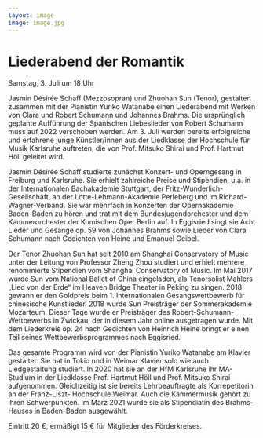 ```yaml
---
layout: image
image: image.jpg
---
```


# Liederabend der Romantik

Samstag, 3. Juli um 18 Uhr
  
Jasmin Désirée Schaff (Mezzosopran) und Zhuohan Sun (Tenor), gestalten zusammen mit der Pianistin Yuriko Watanabe einen Liederabend mit Werken von Clara und Robert Schumann und Johannes Brahms. Die ursprünglich geplante Aufführung der Spanischen Liebeslieder von Robert Schumann muss auf 2022 verschoben werden. Am 3. Juli werden bereits erfolgreiche und erfahrene junge Künstler/innen aus der Liedklasse der Hochschule für Musik Karlsruhe auftreten, die von Prof. Mitsuko Shirai und Prof. Hartmut Höll geleitet wird.

                    
Jasmin Désirée Schaff studierte zunächst Konzert- und Operngesang in Freiburg und Karlsruhe. Sie erhielt zahlreiche Preise und Stipendien, u.a. in der Internationalen Bachakademie Stuttgart, der Fritz-Wunderlich-Gesellschaft, an der Lotte-Lehmann-Akademie Perleberg und im Richard-Wagner-Verband. Sie war mehrfach in Konzerten der Opernakademie Baden-Baden zu hören und trat mit dem Bundesjugendorchester und dem Kammerorchester der Komischen Oper Berlin auf. In Eggisried singt sie Acht Lieder und Gesänge op. 59 von Johannes Brahms sowie Lieder von Clara Schumann nach Gedichten von Heine und Emanuel Geibel. 
  
Der Tenor Zhuohan Sun hat seit 2010 am Shanghai Conservatory of Music unter der Leitung von Professor Zheng Zhou studiert und erhielt mehrere renommierte Stipendien vom Shanghai Conservatory of Music. Im Mai 2017 wurde Sun vom National Ballet of China eingeladen, als Tenorsolist Mahlers „Lied von der Erde“ im Heaven Bridge Theater in Peking zu singen. 2018 gewann er den Goldpreis beim 1. Internationalen Gesangswettbewerb für chinesische Kunstlieder. 2018 wurde Sun Preisträger der Sommerakademie Mozarteum. Dieser Tage wurde er Preisträger des Robert-Schumann-Wettbewerbs in Zwickau, der in diesem Jahr online ausgetragen wurde. Mit dem Liederkreis op. 24 nach Gedichten von Heinrich Heine bringt er einen Teil seines Wettbewerbsprogrammes nach Eggisried.  
  
Das gesamte Programm wird von der Pianistin Yuriko Watanabe am Klavier gestaltet. Sie hat in Tokio und in Weimar Klavier solo wie auch Liedgestaltung studiert. In 2020 hat sie an der HfM Karlsruhe ihr MA-Studium in der Liedklasse Prof. Hartmut Höll und Prof. Mitsuko Shirai aufgenommen. Gleichzeitig ist sie bereits Lehrbeauftragte als Korrepetitorin an der Franz-Liszt- Hochschule Weimar. Auch die Kammermusik gehört zu ihren Schwerpunkten. Im März 2021 wurde sie als Stipendiatin des Brahms-Hauses in Baden-Baden ausgewählt.
  
Eintritt 20 €, ermäßigt 15 € für Mitglieder des Förderkreises. 
